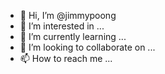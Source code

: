 - 👋 Hi, I’m @jimmypoong
- 👀 I’m interested in ...
- 🌱 I’m currently learning ...
- 💞️ I’m looking to collaborate on ...
- 📫 How to reach me ...

<!---
jimmypoong/jimmypoong is a ✨ special ✨ repository because its `README.md` (this file) appears on your GitHub profile.
You can click the Preview link to take a look at your changes.
--->
